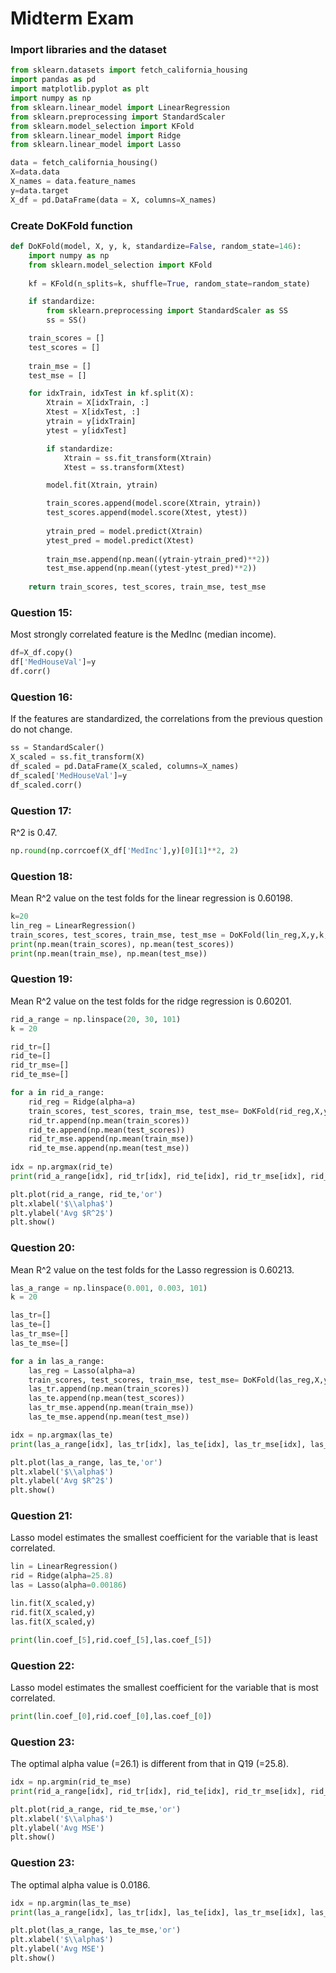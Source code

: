 # Midterm Exam 

### Import libraries and the dataset
```python
from sklearn.datasets import fetch_california_housing
import pandas as pd
import matplotlib.pyplot as plt
import numpy as np
from sklearn.linear_model import LinearRegression
from sklearn.preprocessing import StandardScaler
from sklearn.model_selection import KFold
from sklearn.linear_model import Ridge
from sklearn.linear_model import Lasso
```

```python
data = fetch_california_housing()
X=data.data
X_names = data.feature_names
y=data.target  
X_df = pd.DataFrame(data = X, columns=X_names)
```
### Create DoKFold function
```python
def DoKFold(model, X, y, k, standardize=False, random_state=146):
    import numpy as np
    from sklearn.model_selection import KFold
    
    kf = KFold(n_splits=k, shuffle=True, random_state=random_state)

    if standardize:
        from sklearn.preprocessing import StandardScaler as SS
        ss = SS()

    train_scores = [] 
    test_scores = []  
    
    train_mse = []   
    test_mse = []   

    for idxTrain, idxTest in kf.split(X):
        Xtrain = X[idxTrain, :]
        Xtest = X[idxTest, :]
        ytrain = y[idxTrain]
        ytest = y[idxTest]

        if standardize:
            Xtrain = ss.fit_transform(Xtrain) 
            Xtest = ss.transform(Xtest) 

        model.fit(Xtrain, ytrain)

        train_scores.append(model.score(Xtrain, ytrain))
        test_scores.append(model.score(Xtest, ytest))
        
        ytrain_pred = model.predict(Xtrain)
        ytest_pred = model.predict(Xtest)
        
        train_mse.append(np.mean((ytrain-ytrain_pred)**2))
        test_mse.append(np.mean((ytest-ytest_pred)**2)) 
        
    return train_scores, test_scores, train_mse, test_mse
```

### Question 15: 
Most strongly correlated feature is the MedInc (median income).
```python
df=X_df.copy()
df['MedHouseVal']=y
df.corr() 
```

### Question 16:
If the features are standardized, the correlations from the previous question do not change.
```python
ss = StandardScaler()
X_scaled = ss.fit_transform(X)
df_scaled = pd.DataFrame(X_scaled, columns=X_names)
df_scaled['MedHouseVal']=y
df_scaled.corr()
```

### Question 17:
R^2 is 0.47.
```python
np.round(np.corrcoef(X_df['MedInc'],y)[0][1]**2, 2)
```

### Question 18:
Mean R^2 value on the test folds for the linear regression is 0.60198.
```python
k=20
lin_reg = LinearRegression()
train_scores, test_scores, train_mse, test_mse = DoKFold(lin_reg,X,y,k,standardize=True)
print(np.mean(train_scores), np.mean(test_scores))
print(np.mean(train_mse), np.mean(test_mse))
```
### Question 19:
Mean R^2 value on the test folds for the ridge regression is 0.60201.
```python
rid_a_range = np.linspace(20, 30, 101)
k = 20

rid_tr=[]
rid_te=[]
rid_tr_mse=[]
rid_te_mse=[]

for a in rid_a_range:
    rid_reg = Ridge(alpha=a) 
    train_scores, test_scores, train_mse, test_mse= DoKFold(rid_reg,X,y,k,standardize=True)
    rid_tr.append(np.mean(train_scores))
    rid_te.append(np.mean(test_scores))
    rid_tr_mse.append(np.mean(train_mse))
    rid_te_mse.append(np.mean(test_mse))
    
idx = np.argmax(rid_te)
print(rid_a_range[idx], rid_tr[idx], rid_te[idx], rid_tr_mse[idx], rid_te_mse[idx])

plt.plot(rid_a_range, rid_te,'or')
plt.xlabel('$\\alpha$')
plt.ylabel('Avg $R^2$')
plt.show()
```

### Question 20:
Mean R^2 value on the test folds for the Lasso regression is 0.60213.
```python
las_a_range = np.linspace(0.001, 0.003, 101)
k = 20

las_tr=[]
las_te=[]
las_tr_mse=[]
las_te_mse=[]

for a in las_a_range:
    las_reg = Lasso(alpha=a) 
    train_scores, test_scores, train_mse, test_mse= DoKFold(las_reg,X,y,k,standardize=True)
    las_tr.append(np.mean(train_scores))
    las_te.append(np.mean(test_scores))
    las_tr_mse.append(np.mean(train_mse))
    las_te_mse.append(np.mean(test_mse))

idx = np.argmax(las_te)
print(las_a_range[idx], las_tr[idx], las_te[idx], las_tr_mse[idx], las_te_mse[idx])

plt.plot(las_a_range, las_te,'or')
plt.xlabel('$\\alpha$')
plt.ylabel('Avg $R^2$')
plt.show()
```

### Question 21:
Lasso model estimates the smallest coefficient for the variable that is least correlated.
```python
lin = LinearRegression()  
rid = Ridge(alpha=25.8)
las = Lasso(alpha=0.00186)

lin.fit(X_scaled,y)
rid.fit(X_scaled,y)
las.fit(X_scaled,y)

print(lin.coef_[5],rid.coef_[5],las.coef_[5])
```
### Question 22:
Lasso model estimates the smallest coefficient for the variable that is most correlated.
```python
print(lin.coef_[0],rid.coef_[0],las.coef_[0])
```

### Question 23: 
The optimal alpha value (=26.1) is different from that in Q19 (=25.8).
```python
idx = np.argmin(rid_te_mse)
print(rid_a_range[idx], rid_tr[idx], rid_te[idx], rid_tr_mse[idx], rid_te_mse[idx])

plt.plot(rid_a_range, rid_te_mse,'or')
plt.xlabel('$\\alpha$')
plt.ylabel('Avg MSE')
plt.show()
```

### Question 23: 
The optimal alpha value is 0.0186.
```python
idx = np.argmin(las_te_mse)
print(las_a_range[idx], las_tr[idx], las_te[idx], las_tr_mse[idx], las_te_mse[idx])

plt.plot(las_a_range, las_te_mse,'or')
plt.xlabel('$\\alpha$')
plt.ylabel('Avg MSE')
plt.show()
```





